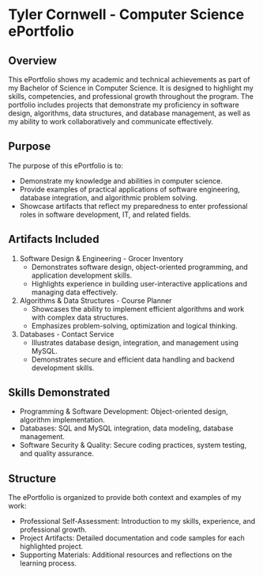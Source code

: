 # Tyler Cornwell - Computer Science ePortfolio

## Overview
This ePortfolio shows my academic and technical achievements as part of my Bachelor of Science in Computer Science. It is designed to highlight my skills, competencies, and professional growth throughout
the program. The portfolio includes projects that demonstrate my proficiency in software design, algorithms, data structures, and database management, as well as my ability to work collaboratively and communicate
effectively.

## Purpose
The purpose of this ePortfolio is to:
  * Demonstrate my knowledge and abilities in computer science.
  * Provide examples of practical applications of software engineering, database integration, and algorithmic problem solving.
  * Showcase artifacts that reflect my preparedness to enter professional roles in software development, IT, and related fields.

## Artifacts Included
1. Software Design & Engineering - Grocer Inventory
   * Demonstrates software design, object-oriented programming, and application development skills.
   * Highlights experience in building user-interactive applications and managing data effectively.
2. Algorithms & Data Structures - Course Planner
   * Showcases the ability to implement efficient algorithms and work with complex data structures.
   * Emphasizes problem-solving, optimization and logical thinking.
3. Databases - Contact Service
   * Illustrates database design, integration, and management using MySQL.
   * Demonstrates secure and efficient data handling and backend development skills.

## Skills Demonstrated
* Programming & Software Development: Object-oriented design, algorithm implementation.
* Databases: SQL and MySQL integration, data modeling, database management.
* Software Security & Quality: Secure coding practices, system testing, and quality assurance.

## Structure
The ePortfolio is organized to provide both context and examples of my work:
  * Professional Self-Assessment: Introduction to my skills, experience, and professional growth.
  * Project Artifacts: Detailed documentation and code samples for each highlighted project.
  * Supporting Materials: Additional resources and reflections on the learning process.
